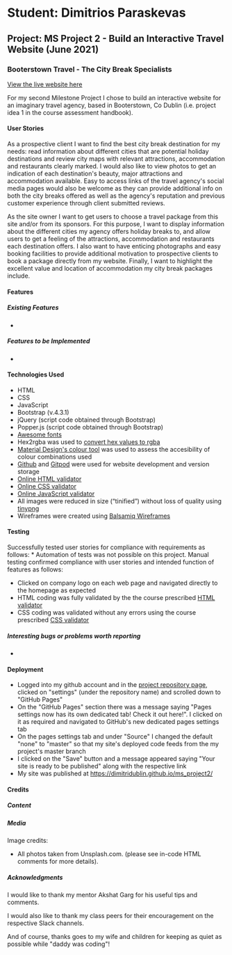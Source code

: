 # Student: Dimitrios Paraskevas
## Project: MS Project 2 - Build an Interactive Travel Website (June 2021)

### Booterstown Travel - The City Break Specialists
[View the live website here](https://dimitridublin.github.io/ms_project2/)

For my second Milestone Project I chose to build an interactive website for an imaginary travel agency, based in Booterstown, Co Dublin (i.e. project idea 1 in the 
course assessment handbook). 

#### User Stories
As a prospective client I want to find the best city break destination for my needs: read information about different cities that are potential holiday 
destinations and review city maps with relevant attractions, accommodation and restaurants clearly marked. I would also like to view photos to get an indication of 
each destination's beauty, major attractions and accommodation available. Easy to access links of the travel agency's social media pages would also be welcome as they
can provide additional info on both the city breaks offered as well as the agency's reputation and previous customer experience through client submitted reviews.

As the site owner I want to get users to choose a travel package from this site and/or from its sponsors. For this purpose, I want to display information about 
the different cities my agency offers holiday breaks to, and allow users to get a feeling of the attractions, accommodation and restaurants each destination offers.
I also want to have enticing photographs and easy booking facilities to provide additional motivation to prospective clients to book a package directly from my 
website. Finally, I want to highlight the excellent value and location of accommodation my city break packages include.

#### Features
##### Existing Features
* 

##### Features to be Implemented
* 

#### Technologies Used
* HTML
* CSS
* JavaScript
* Bootstrap (v.4.3.1)
* jQuery (script code obtained through Bootstrap)
* Popper.js (script code obtained through Bootstrap)
* [Awesome fonts](https://fontawesome.com/)
* Hex2rgba was used to [convert hex values to rgba](http://hex2rgba.devoth.com/)
* [Material Design's colour tool](https://material.io/resources/color/) was used to assess the accesibility of colour combinations used
* [Github](https://github.com/) and [Gitpod](https://gitpod.io/) were used for website development and version storage
* [Online HTML validator](https://validator.w3.org/)
* [Online CSS validator](https://jigsaw.w3.org/css-validator/)
* [Online JavaScript validator]()
* All images were reduced in size (“tinified”) without loss of quality using [tinypng](https://tinypng.com/)
* Wireframes were created using [Balsamiq Wireframes](https://balsamiq.com/wireframes/desktop/)

#### Testing
Successfully tested user stories for compliance with requirements as follows:
* 
Automation of tests was not possible on this project. Manual testing confirmed compliance with user stories and intended function of features as follows:
* Clicked on company logo on each web page and navigated directly to the homepage as expected
* HTML coding was fully validated by the the course prescribed [HTML validator](https://validator.w3.org/)
* CSS coding was validated without any errors using the course prescribed [CSS validator](https://jigsaw.w3.org/css-validator/)

##### Interesting bugs or problems worth reporting
* 

#### Deployment
* Logged into my github account and in the [project repository page](https://github.com/dimitridublin/ms_project2), clicked on "settings" (under the repository name) and scrolled down to "GitHub Pages"
* On the "GitHub Pages" section there was a message saying "Pages settings now has its own dedicated tab! Check it out here!". I clicked on it as required and navigated to GitHub's new dedicated pages settings tab
* On the pages settings tab and under "Source" I changed the default "none" to "master" so that my site's deployed code feeds from the my project's master branch 
* I clicked on the "Save" button and a message appeared saying "Your site is ready to be published" along with the respective link
* My site was published at https://dimitridublin.github.io/ms_project2/

#### Credits
##### Content


##### Media
Image credits:
* All photos taken from Unsplash.com. (please see in-code HTML comments for more details).

##### Acknowledgments
I would like to thank my mentor Akshat Garg for his useful tips and comments.

I would also like to thank my class peers for their encouragement on the respective Slack channels.

And of course, thanks goes to my wife and children for keeping as quiet as possible while "daddy was coding"!
